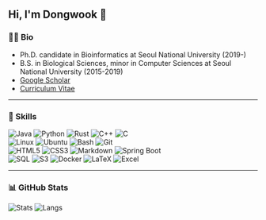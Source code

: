 ## Hi, I'm Dongwook 👋

### 👨‍💻 Bio
 * Ph.D. candidate in Bioinformatics at Seoul National University (2019-)
 * B.S. in Biological Sciences, minor in Computer Sciences at Seoul National University (2015-2019)
 * [Google Scholar](https://scholar.google.com/citations?user=1RUFYWQAAAAJ)
 * [Curriculum Vitae](https://github.com/endixk/personal-cv/blob/main/CV_dongwook_kim.pdf)

<hr>

### 💪 Skills
![Java](https://img.shields.io/badge/Java-FFFFFF?style=flat-square&logo=openjdk&logoColor=black)
![Python](https://img.shields.io/badge/Python-3776AB?style=flat-square&logo=python&logoColor=white)
![Rust](https://img.shields.io/badge/Rust-000000?style=flat-square&logo=rust&logoColor=white)
![C++](https://img.shields.io/badge/C++-00599C?style=flat-square&logo=cplusplus&logoColor=white)
![C](https://img.shields.io/badge/C-A8B9CC?style=flat-square&logo=c&logoColor=black)
<br>
![Linux](https://img.shields.io/badge/Linux-FCC624?style=flat-square&logo=linux&logoColor=black)
![Ubuntu](https://img.shields.io/badge/Ubuntu-E95420?style=flat-square&logo=ubuntu&logoColor=white)
![Bash](https://img.shields.io/badge/Bash-4EAA25?style=flat-square&logo=gnubash&logoColor=white)
![Git](https://img.shields.io/badge/Git-F05032?style=flat-square&logo=git&logoColor=white)
<br>
![HTML5](https://img.shields.io/badge/HTML-E32F26?style=flat-square&logo=html5&logoColor=white)
![CSS3](https://img.shields.io/badge/CSS-1572B6?style=flat-square&logo=css3&logoColor=white)
![Markdown](https://img.shields.io/badge/Markdown-000000?style=flat-square&logo=markdown&logoColor=white)
![Spring Boot](https://img.shields.io/badge/Spring%20Boot-6DB33F?style=flat-square&logo=springboot&logoColor=white)
<br>
![SQL](https://img.shields.io/badge/SQL-003545?style=flat-square&logo=mariadb&logoColor=white)
![S3](https://img.shields.io/badge/S3-569A31?style=flat-square&logo=amazons3&logoColor=white)
![Docker](https://img.shields.io/badge/Docker-2496ED?style=flat-square&logo=docker&logoColor=white)
![LaTeX](https://img.shields.io/badge/LaTeX-008080?style=flat-square&logo=latex&logoColor=white)
![Excel](https://img.shields.io/badge/Excel-217346?style=flat-square&logo=microsoftexcel&logoColor=white)

<hr>

### 📊 GitHub Stats
![Stats](https://github-readme-stats.vercel.app/api?username=endixk&count_private=true&show_icons=true&theme=github_dark&hide_border=true&include_all_commits=true&custom_title=GitHub%20Stats&hide_rank=true)
![Langs](https://github-readme-stats.vercel.app/api/top-langs/?username=endixk&theme=github_dark&layout=compact&hide_border=true)

<!--hr>
### 📌 Pinned
<a href="https://github.com/endixk/ezaai">
  <img align="center" src="https://github-readme-stats.vercel.app/api/pin/?username=endixk&repo=ezaai&theme=github_dark" />
</a>
<a href="https://github.com/anuraghazra/convoychat">
  <img align="center" src="https://github-readme-stats.vercel.app/api/pin/?username=steineggerlab&repo=ufcg&theme=github_dark" />
</a -->
